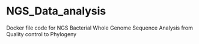 # NGS_Data_analysis
Docker file code for NGS Bacterial Whole Genome Sequence Analysis from Quality control to Phylogeny

